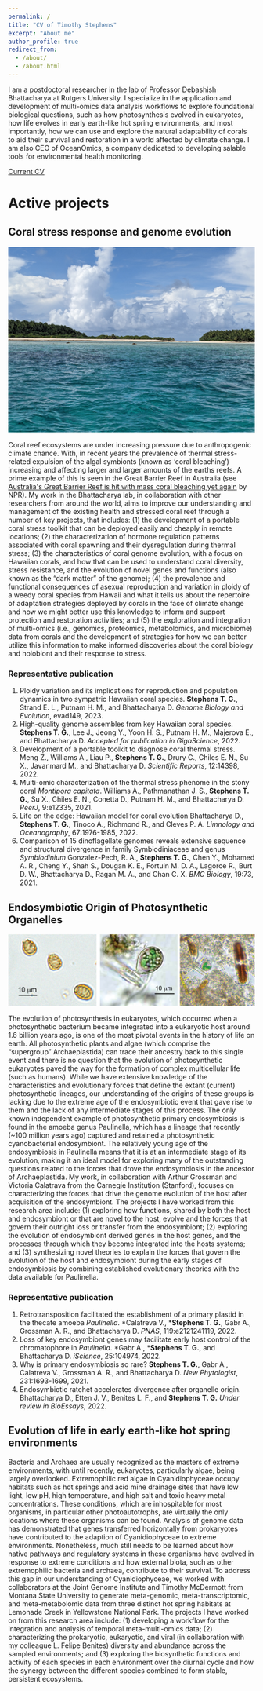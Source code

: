 ```yaml
---
permalink: /
title: "CV of Timothy Stephens"
excerpt: "About me"
author_profile: true
redirect_from: 
  - /about/
  - /about.html
---
```


I am a postdoctoral researcher in the lab of Professor Debashish Bhattacharya at Rutgers University. I specialize in the application and development of multi-omics data analysis workflows to explore foundational biological questions, such as how photosynthesis evolved in eukaryotes, how life evolves in early earth-like hot spring environments, and most importantly, how we can use and explore the natural adaptability of corals to aid their survival and restoration in a world affected by climate change. I am also CEO of OceanOmics, a company dedicated to developing salable tools for environmental health monitoring.

<a href="cv/Timothy_Stephens_CV.pdf " target="_blank">Current CV</a>

Active projects
======

Coral stress response and genome evolution
------
![](images/coral_reef_1.jpg)

Coral reef ecosystems are under increasing pressure due to anthropogenic climate chance. With, in recent years the prevalence of thermal stress-related expulsion of the algal symbionts (known as ‘coral bleaching’) increasing and affecting larger and larger amounts of the earths reefs. A prime example of this is seen in the Great Barrier Reef in Australia (see <a href="https://www.npr.org/2022/03/26/1088886918/australia-great-barrier-reef-coral-bleaching-climate" target="_blank">Australia's Great Barrier Reef is hit with mass coral bleaching yet again</a> by NPR). My work in the Bhattacharya lab, in collaboration with other researchers from around the world, aims to improve our understanding and management of the existing health and stressed coral reef through a number of key projects, that includes: (1) the development of a portable coral stress toolkit that can be deployed easily and cheaply in remote locations; (2) the characterization of hormone regulation patterns associated with coral spawning and their dysregulation during thermal stress; (3) the characteristics of coral genome evolution, with a focus on Hawaiian corals, and how that can be used to understand coral diversity, stress resistance, and the evolution of novel genes and functions (also known as the “dark matter” of the genome); (4) the prevalence and functional consequences of asexual reproduction and variation in ploidy of a weedy coral species from Hawaii and what it tells us about the repertoire of adaptation strategies deployed by corals in the face of climate change and how we might better use this knowledge to inform and support protection and restoration activities; and (5) the exploration and integration of multi-omics (i.e., genomics, proteomics, metabolomics, and microbiome) data from corals and the development of strategies for how we can better utilize this information to make informed discoveries about the coral biology and holobiont and their response to stress.

### Representative publication
1. Ploidy variation and its implications for reproduction and population dynamics in two sympatric Hawaiian coral species. **Stephens T. G.**, Strand E. L., Putnam H. M., and Bhattacharya D. *Genome Biology and Evolution*, evad149, 2023.
2. High-quality genome assembles from key Hawaiian coral species. **Stephens T. G.**, Lee J., Jeong Y., Yoon H. S., Putnam H. M., Majerova E., and Bhattacharya D. *Accepted for publication in GigaScience*, 2022.
3. Development of a portable toolkit to diagnose coral thermal stress. Meng Z., Williams A., Liau P., **Stephens T. G.**, Drury C., Chiles E. N., Su X., Javanmard M., and Bhattacharya D. *Scientific Reports*, 12:14398, 2022.
4. Multi-omic characterization of the thermal stress phenome in the stony coral *Montipora capitata*. Williams A., Pathmanathan J. S., **Stephens T. G.**, Su X., Chiles E. N., Conetta D., Putnam H. M., and Bhattacharya D. *PeerJ*, 9:e12335, 2021.
5. Life on the edge: Hawaiian model for coral evolution Bhattacharya D., **Stephens T. G.**, Tinoco A., Richmond R., and Cleves P. A. *Limnology and Oceanography*, 67:1976-1985, 2022.
6. Comparison of 15 dinoflagellate genomes reveals extensive sequence and structural divergence in family Symbiodiniaceae and genus *Symbiodinium*
Gonzalez-Pech, R. A., **Stephens T. G.**, Chen Y., Mohamed A. R., Cheng Y., Shah S., Dougan K. E., Fortuin M. D. A., Lagorce R., Burt D. W., Bhattacharya D., Ragan M. A., and Chan C. X. *BMC Biology*, 19:73, 2021.



Endosymbiotic Origin of Photosynthetic Organelles
------
![](images/Paulinella_20230817.png)

The evolution of photosynthesis in eukaryotes, which occurred when a photosynthetic bacterium became integrated into a eukaryotic host around 1.6 billion years ago, is one of the most pivotal events in the history of life on earth. All photosynthetic plants and algae (which comprise the “supergroup” Archaeplastida) can trace their ancestry back to this single event and there is no question that the evolution of photosynthetic eukaryotes paved the way for the formation of complex multicellular life (such as humans). While we have extensive knowledge of the characteristics and evolutionary forces that define the extant (current) photosynthetic lineages, our understanding of the origins of these groups is lacking due to the extreme age of the endosymbiotic event that gave rise to them and the lack of any intermediate stages of this process. The only known independent example of photosynthetic primary endosymbiosis is found in the amoeba genus Paulinella, which has a lineage that recently (~100 million years ago) captured and retained a photosynthetic cyanobacterial endosymbiont. The relatively young age of the endosymbiosis in Paulinella means that it is at an intermediate stage of its evolution, making it an ideal model for exploring many of the outstanding questions related to the forces that drove the endosymbiosis in the ancestor of Archaeplastida. My work, in collaboration with Arthur Grossman and Victoria Calatrava from the Carnegie Institution (Stanford), focuses on characterizing the forces that drive the genome evolution of the host after acquisition of the endosymbiont. The projects I have worked from this research area include: (1) exploring how functions, shared by both the host and endosymbiont or that are novel to the host, evolve and the forces that govern their outright loss or transfer from the endosymbiont; (2) exploring the evolution of endosymbiont derived genes in the host genes, and the processes through which they become integrated into the hosts systems; and (3) synthesizing novel theories to explain the forces that govern the evolution of the host and endosymbiont during the early stages of endosymbiosis by combining established evolutionary theories with the data available for Paulinella.

### Representative publication
1. Retrotransposition facilitated the establishment of a primary plastid in the thecate amoeba *Paulinella*. \*Calatreva V., \***Stephens T. G.**, Gabr A., Grossman A. R., and Bhattacharya D. *PNAS*, 119:e2121241119, 2022.
2. Loss of key endosymbiont genes may facilitate early host control of the chromatophore in *Paulinella*. \*Gabr A., \***Stephens T. G.**, and Bhattacharya D. *iScience*, 25:104974, 2022.
3. Why is primary endosymbiosis so rare? **Stephens T. G.**,  Gabr A., Calatreva V., Grossman A. R., and Bhattacharya D. *New Phytologist*, 231:1693-1699, 2021.
4. Endosymbiotic ratchet accelerates divergence after organelle origin. Bhattacharya D., Etten J. V., Benites L. F., and **Stephens T. G.** *Under review in BioEssays*, 2022.



Evolution of life in early earth-like hot spring environments
------
Bacteria and Archaea are usually recognized as the masters of extreme environments, with until recently, eukaryotes, particularly algae, being largely overlooked. Extremophilic red algae in Cyanidiophyceae occupy habitats such as hot springs and acid mine drainage sites that have low light, low pH, high temperature, and high salt and toxic heavy metal concentrations. These conditions, which are inhospitable for most organisms, in particular other photoautotrophs, are virtually the only locations where these organisms can be found. Analysis of genome data has demonstrated that genes transferred horizontally from prokaryotes have contributed to the adaption of Cyanidiophyceae to extreme environments. Nonetheless, much still needs to be learned about how native pathways and regulatory systems in these organisms have evolved in response to extreme conditions and how external biota, such as other extremophilic bacteria and archaea, contribute to their survival. To address this gap in our understanding of Cyanidiophyceae, we worked with collaborators at the Joint Genome Institute and Timothy McDermott from Montana State University to generate meta-genomic, meta-transcriptomic, and meta-metabolomic data from three distinct hot spring habitats at Lemonade Creek in Yellowstone National Park. The projects I have worked on from this research area include: (1) developing a workflow for the integration and analysis of temporal meta-multi-omics data; (2) characterizing the prokaryotic, eukaryotic, and viral (in collaboration with my colleague L. Felipe Benites) diversity and abundance across the sampled environments; and (3) exploring the biosynthetic functions and activity of each species in each environment over the diurnal cycle and how the synergy between the different species combined to form stable, persistent ecosystems.

